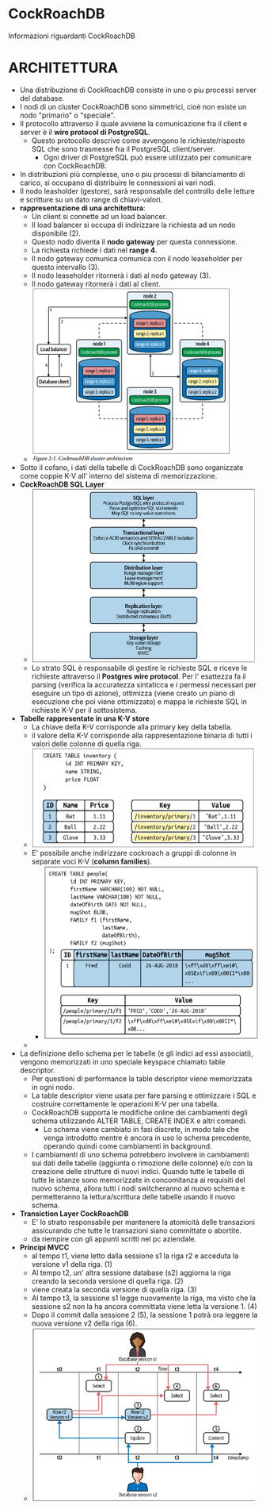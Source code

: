 # CockRoachDB
Informazioni riguardanti CockRoachDB

# ARCHITETTURA
- Una distribuzione di CockRoachDB consiste in uno o piu processi server del database.
- I nodi di un cluster CockRoachDB sono simmetrici, cioè non esiste un nodo "primario" o "speciale".
- Il protocollo attraverso il quale avviene la comunicazione fra il client e server è il **wire protocol di PostgreSQL**.
  - Questo protocollo descrive come avvengono le richieste/risposte SQL che sono trasmesse fra il PostgreSQL client/server.
    - Ogni driver di PostgreSQL può essere utilizzato per comunicare con CockRoachDB.
- In distribuzioni più complesse, uno o piu processi di bilanciamento di carico, si occupano di distribuire le connessioni ai vari nodi.
- Il nodo leasholder (gestore), sarà responsabile del controllo delle letture e scritture su un dato range di chiavi-valori. 
- **rappresentazione di una architettura**:
  - Un client si connette ad un load balancer.
  - Il load balancer si occupa di indirizzare la richiesta ad un nodo disponibile (2).
  - Questo nodo diventa il **nodo gateway** per questa connessione.
  - La richiesta richiede i dati nel **range 4**.
  - Il nodo gateway comunica comunica con il nodo leaseholder per questo intervallo (3).
  - Il nodo leaseholder ritornerà i dati al nodo gateway (3).
  - Il nodo gateway ritornerà i dati al client.
  - <img src="https://github.com/FabioR1995/CockRoachDB/blob/main/Immagini/cluster_architecture.png" width="400" height="350">
- Sotto il cofano, i dati della tabelle di CockRoachDB sono organizzate come coppie K-V all' interno del sistema di memorizzazione.
- **CockRoachDB SQL Layer**
  - <img src="https://github.com/FabioR1995/CockRoachDB/blob/main/Immagini/stack_cockroach.png" width="450" height="350">
  - Lo strato SQL è responsabile di gestire le richieste SQL e riceve le richieste attraverso il **Postgres wire protocol**. Per l' esattezza fa il parsing (verifica la accuratezza sintaticca e i permessi necessari per eseguire un tipo di azione), ottimizza (viene creato un piano di esecuzione che poi viene ottimizzato) e mappa le richieste SQL in richieste K-V per il sottosistema.
- **Tabelle rappresentate in una K-V store**
  - La chiave della K-V corrisponde alla primary key della tabella.
  - il valore della K-V corrisponde alla rappresentazione binaria di tutti i valori delle colonne di quella riga.
  - <img src="https://github.com/FabioR1995/CockRoachDB/blob/main/Immagini/k-v_store.png" width="450" height="200">
  - E' possibile anche indirizzare cockroach a gruppi di colonne in separate voci K-V (**column families**).
    - <img src="https://github.com/FabioR1995/CockRoachDB/blob/main/Immagini/column_families.png" width="450" height="350"> 
  -
- La definizione dello schema per le tabelle (e gli indici ad essi associati), vengono memorizzati in uno speciale keyspace chiamato table descriptor.
  - Per questioni di performance la table descriptor viene memorizzata in ogni nodo.
  - La table descriptor viene usata per fare parsing e ottimizzare i SQL e costruire correttamente le operazioni K-V per una tabella.
  - CockRoachDB supporta le modifiche online dei cambiamenti degli schema utilizzando ALTER TABLE, CREATE INDEX e altri comandi.
    - Lo schema viene cambiato in fasi discrete, in modo tale che venga introdotto mentre è ancora in uso lo schema precedente, operando quindi come cambiamenti in background.
  - I cambiamenti di uno schema potrebbero involvere in cambiamenti sui dati delle tabelle (aggiunta o rimozione delle colonne) e/o con la creazione delle strutture di nuovi indici. Quando tutte le tabelle di tutte le istanze sono memorizzate in concomitanza ai requisiti del nuovo schema, allora tutti i nodi switcheranno al nuovo schema e permetteranno la lettura/scrittura delle tabelle usando il nuovo schema.
- **Transiction Layer CockRoachDB**
  - E' lo strato responsabile per mantenere la atomicità delle transazioni assicurando che tutte le transazioni siano committate o abortite.
  - da riempire con gli appunti scritti nel pc aziendale.
- **Principi MVCC**
  -   al tempo t1, viene letto dalla sessione s1 la riga r2 e acceduta la versione v1 della riga. (1)
  -   Al tempo t2, un' altra sessione database (s2) aggiorna la riga creando la seconda versione di quella riga. (2)
  -   viene creata la seconda versione di quella riga. (3)
  -   Al tempo t3, la sessione s1 legge nuovamente la riga, ma visto che la sessione s2 non la ha ancora committata viene letta la versione 1. (4)
  -   Dopo il commit dalla sessione 2 (5), la sessione 1 potrà ora leggere la nuova versione v2 della riga (6).
  -   <img src="https://github.com/FabioR1995/CockRoachDB/blob/main/Immagini/mvcc.png" width="450" height="350">
    
